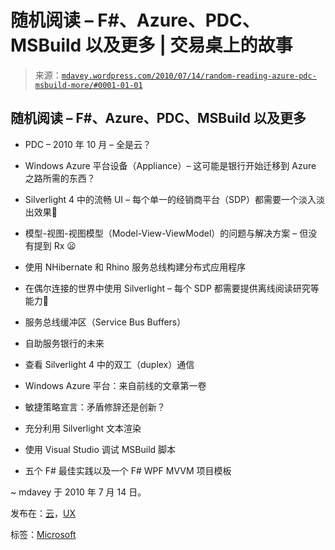 <!--yml

分类：未分类

日期：2024-05-18 06:14:13

-->

# 随机阅读 – F#、Azure、PDC、MSBuild 以及更多 | 交易桌上的故事

> 来源：[`mdavey.wordpress.com/2010/07/14/random-reading-azure-pdc-msbuild-more/#0001-01-01`](https://mdavey.wordpress.com/2010/07/14/random-reading-azure-pdc-msbuild-more/#0001-01-01)

## 随机阅读 – F#、Azure、PDC、MSBuild 以及更多

+   PDC – 2010 年 10 月 – 全是云？

+   Windows Azure 平台设备（Appliance）– 这可能是银行开始迁移到 Azure 之路所需的东西？

+   Silverlight 4 中的流畅 UI – 每个单一的经销商平台（SDP）都需要一个淡入淡出效果🙂

+   模型-视图-视图模型（Model-View-ViewModel）的问题与解决方案 – 但没有提到 Rx 😦

+   使用 NHibernate 和 Rhino 服务总线构建分布式应用程序

+   在偶尔连接的世界中使用 Silverlight – 每个 SDP 都需要提供离线阅读研究等能力🙂

+   服务总线缓冲区（Service Bus Buffers）

+   自助服务银行的未来

+   查看 Silverlight 4 中的双工（duplex）通信

+   Windows Azure 平台：来自前线的文章第一卷

+   敏捷策略宣言：矛盾修辞还是创新？

+   充分利用 Silverlight 文本渲染

+   使用 Visual Studio 调试 MSBuild 脚本

+   五个 F# 最佳实践以及一个 F# WPF MVVM 项目模板

~ mdavey 于 2010 年 7 月 14 日。

发布在：[云](https://mdavey.wordpress.com/category/hpc/cloud/)，[UX](https://mdavey.wordpress.com/category/ux/)

标签：[Microsoft](https://mdavey.wordpress.com/tag/microsoft/)
